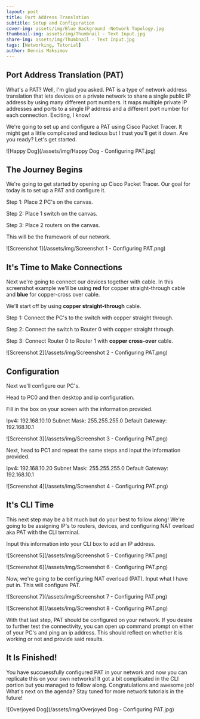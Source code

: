 ```yaml
---
layout: post
title: Port Address Translation
subtitle: Setup and Configuration
cover-img: assets/img/Blue Background -Network Topology.jpg
thumbnail-img: assets/img/Thumbnail - Text Input.jpg
share-img: assets/img/Thumbnail - Text Input.jpg
tags: [Networking, Tutorial]
author: Dennis Maksimov
---
```

## Port Address Translation (PAT)

What's a PAT? Well, I'm glad you asked. PAT is a type of network address translation that lets devices on a private network to share a single public IP address by using many different port numbers. It maps multiple private IP addresses and ports to a single IP address and a different port number for each connection. Exciting, I know! 

We're going to set up and configure a PAT using Cisco Packet Tracer. It might get a little complicated and tedious but I trust you'll get it down. Are you ready? Let's get started. 

![Happy Dog](/assets/img/Happy Dog - Configuring PAT.jpg)

## The Journey Begins

We're going to get started by opening up Cisco Packet Tracer. Our goal for today is to set up a PAT and configure it. 

Step 1: Place 2 PC's on the canvas.

Step 2: Place 1 switch on the canvas.

Step 3: Place 2 routers on the canvas.

This will be the framework of our network.

![Screenshot 1](/assets/img/Screenshot 1 - Configuring PAT.png)

## It's Time to Make Connections

Next we're going to connect our devices together with cable. In this screenshot example we'll be using **red** for copper straight-through cable and **blue** for copper-cross over cable.

We'll start off by using **copper straight-through** cable.

Step 1: Connect the PC's to the switch with copper straight through.

Step 2: Connect the switch to Router 0 with copper straight through.

Step 3: Connect Router 0 to Router 1 with **copper cross-over** cable. 

![Screenshot 2](/assets/img/Screenshot 2 - Configuring PAT.png)

## Configuration

Next we'll configure our PC's.

Head to PC0 and then desktop and ip configuration.

Fill in the box on your screen with the information provided.

Ipv4: 192.168.10.10
Subnet Mask: 255.255.255.0
Default Gateway: 192.168.10.1

![Screenshot 3](/assets/img/Screenshot 3 - Configuring PAT.png)

Next, head to PC1 and repeat the same steps and input the information provided.

Ipv4: 192.168.10.20
Subnet Mask: 255.255.255.0
Default Gateway: 192.168.10.1

![Screenshot 4](/assets/img/Screenshot 4 - Configuring PAT.png)

## It's CLI Time

This next step may be a bit much but do your best to follow along! We're going to be assigning IP's to routers, devices, and configuring NAT overload aka PAT with the CLI terminal.

Input this information into your CLI box to add an IP address.

![Screenshot 5](/assets/img/Screenshot 5 - Configuring PAT.png)

![Screenshot 6](/assets/img/Screenshot 6 - Configuring PAT.png)

Now, we're going to be configuring NAT overload (PAT). Input what I have put in. This will configure PAT.

![Screenshot 7](/assets/img/Screenshot 7 - Configuring PAT.png)

![Screenshot 8](/assets/img/Screenshot 8 - Configuring PAT.png)

With that last step, PAT should be configured on your network. If you desire to further test the connectivity, you can open up command prompt on either of your PC's and ping an ip address. This should reflect on whether it is working or not and provide said results.

## It Is Finished!

You have succuessfully configured PAT in your network and now you can replicate this on your own networks! It got a bit complicated in the CLI portion but you managed to follow along. Congratulations and awesome job! What's next on the agenda? Stay tuned for more network tutorials in the future!

![Overjoyed Dog](/assets/img/Overjoyed Dog - Configuring PAT.jpg)
